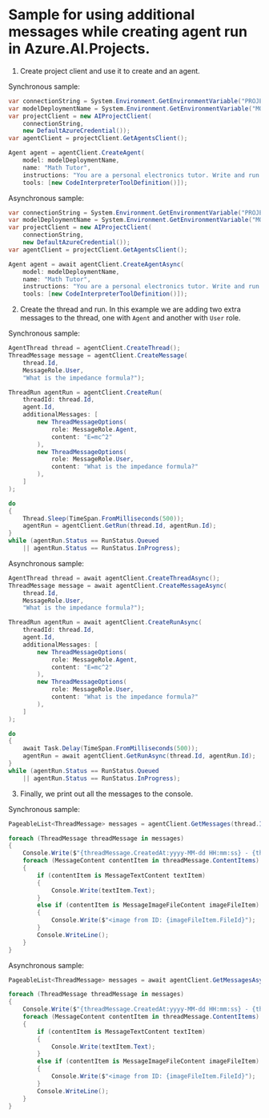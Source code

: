# Sample for using additional messages while creating agent run in Azure.AI.Projects.

1. Create project client and use it to create and an agent.

Synchronous sample:
```C# Snippet:Sample_Agent_Multiple_Messages_Create
var connectionString = System.Environment.GetEnvironmentVariable("PROJECT_CONNECTION_STRING");
var modelDeploymentName = System.Environment.GetEnvironmentVariable("MODEL_DEPLOYMENT_NAME");
var projectClient = new AIProjectClient(
    connectionString,
    new DefaultAzureCredential());
var agentClient = projectClient.GetAgentsClient();

Agent agent = agentClient.CreateAgent(
    model: modelDeploymentName,
    name: "Math Tutor",
    instructions: "You are a personal electronics tutor. Write and run code to answer questions.",
    tools: [new CodeInterpreterToolDefinition()]);
```

Asynchronous sample:
```C# Snippet:Sample_Agent_Multiple_Messages_CreateAsync
var connectionString = System.Environment.GetEnvironmentVariable("PROJECT_CONNECTION_STRING");
var modelDeploymentName = System.Environment.GetEnvironmentVariable("MODEL_DEPLOYMENT_NAME");
var projectClient = new AIProjectClient(
    connectionString,
    new DefaultAzureCredential());
var agentClient = projectClient.GetAgentsClient();

Agent agent = await agentClient.CreateAgentAsync(
    model: modelDeploymentName,
    name: "Math Tutor",
    instructions: "You are a personal electronics tutor. Write and run code to answer questions.",
    tools: [new CodeInterpreterToolDefinition()]);
```

2. Create the thread and run. In this example we are adding two extra messages to the thread, one with `Agent` and another with `User` role.

Synchronous sample:
```C# Snippet:Sample_Agent_Multiple_Messages_Run
AgentThread thread = agentClient.CreateThread();
ThreadMessage message = agentClient.CreateMessage(
    thread.Id,
    MessageRole.User,
    "What is the impedance formula?");

ThreadRun agentRun = agentClient.CreateRun(
    threadId: thread.Id,
    agent.Id,
    additionalMessages: [
        new ThreadMessageOptions(
            role: MessageRole.Agent,
            content: "E=mc^2"
        ),
        new ThreadMessageOptions(
            role: MessageRole.User,
            content: "What is the impedance formula?"
        ),
    ]
);

do
{
    Thread.Sleep(TimeSpan.FromMilliseconds(500));
    agentRun = agentClient.GetRun(thread.Id, agentRun.Id);
}
while (agentRun.Status == RunStatus.Queued
    || agentRun.Status == RunStatus.InProgress);
```

Asynchronous sample:
```C# Snippet:Sample_Agent_Multiple_Messages_RunAsync
AgentThread thread = await agentClient.CreateThreadAsync();
ThreadMessage message = await agentClient.CreateMessageAsync(
    thread.Id,
    MessageRole.User,
    "What is the impedance formula?");

ThreadRun agentRun = await agentClient.CreateRunAsync(
    threadId: thread.Id,
    agent.Id,
    additionalMessages: [
        new ThreadMessageOptions(
            role: MessageRole.Agent,
            content: "E=mc^2"
        ),
        new ThreadMessageOptions(
            role: MessageRole.User,
            content: "What is the impedance formula?"
        ),
    ]
);

do
{
    await Task.Delay(TimeSpan.FromMilliseconds(500));
    agentRun = await agentClient.GetRunAsync(thread.Id, agentRun.Id);
}
while (agentRun.Status == RunStatus.Queued
    || agentRun.Status == RunStatus.InProgress);
```

3. Finally, we print out all the messages to the console.

Synchronous sample:
```C# Snippet:Sample_Agent_Multiple_Messages_Print
PageableList<ThreadMessage> messages = agentClient.GetMessages(thread.Id, order: ListSortOrder.Ascending);

foreach (ThreadMessage threadMessage in messages)
{
    Console.Write($"{threadMessage.CreatedAt:yyyy-MM-dd HH:mm:ss} - {threadMessage.Role,10}: ");
    foreach (MessageContent contentItem in threadMessage.ContentItems)
    {
        if (contentItem is MessageTextContent textItem)
        {
            Console.Write(textItem.Text);
        }
        else if (contentItem is MessageImageFileContent imageFileItem)
        {
            Console.Write($"<image from ID: {imageFileItem.FileId}");
        }
        Console.WriteLine();
    }
}
```

Asynchronous sample:
```C# Snippet:Sample_Agent_Multiple_Messages_PrintAsync
PageableList<ThreadMessage> messages = await agentClient.GetMessagesAsync(thread.Id, order:ListSortOrder.Ascending);

foreach (ThreadMessage threadMessage in messages)
{
    Console.Write($"{threadMessage.CreatedAt:yyyy-MM-dd HH:mm:ss} - {threadMessage.Role,10}: ");
    foreach (MessageContent contentItem in threadMessage.ContentItems)
    {
        if (contentItem is MessageTextContent textItem)
        {
            Console.Write(textItem.Text);
        }
        else if (contentItem is MessageImageFileContent imageFileItem)
        {
            Console.Write($"<image from ID: {imageFileItem.FileId}");
        }
        Console.WriteLine();
    }
}
```